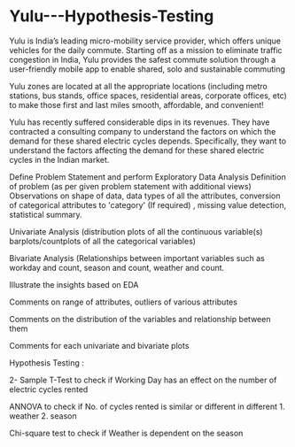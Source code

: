 # Yulu---Hypothesis-Testing
Yulu is India’s leading micro-mobility service provider, which offers unique vehicles for the daily commute. Starting off as a mission to eliminate traffic congestion in India, Yulu provides the safest commute solution through a user-friendly mobile app to enable shared, solo and sustainable commuting

Yulu zones are located at all the appropriate locations (including metro stations, bus stands, office spaces, residential areas, corporate offices, etc) to make those first and last miles smooth, affordable, and convenient!

Yulu has recently suffered considerable dips in its revenues. They have contracted a consulting company to understand the factors on which the demand for these shared electric cycles depends. Specifically, they want to understand the factors affecting the demand for these shared electric cycles in the Indian market.


Define Problem Statement and perform Exploratory Data Analysis 
Definition of problem (as per given problem statement with additional views)
Observations on shape of data, data types of all the attributes, conversion of categorical attributes to 'category' (If required) , missing value detection, statistical summary.

Univariate Analysis (distribution plots of all the continuous variable(s) barplots/countplots of all the categorical variables)

Bivariate Analysis (Relationships between important variables such as workday and count, season and count, weather and count.

Illustrate the insights based on EDA

Comments on range of attributes, outliers of various attributes

Comments on the distribution of the variables and relationship between them

Comments for each univariate and bivariate plots

Hypothesis Testing :

2- Sample T-Test to check if Working Day has an effect on the number of electric cycles rented

ANNOVA to check if No. of cycles rented is similar or different in different 1. weather 2. season 

Chi-square test to check if Weather is dependent on the season
